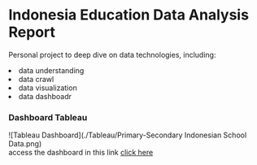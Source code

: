 # Indonesia Education Data Analysis Report
Personal project to deep dive on data technologies, including:
<li> data understanding
<li> data crawl
<li> data visualization
<li> data dashboadr

### Dashboard Tableau
![Tableau Dashboard](./Tableau/Primary-Secondary Indonesian School Data.png) </br>
access the dashboard in this link [click here](https://public.tableau.com/views/Data-SD-SMP-SMA-Indonesia/Primary-SecondaryIndonesianSchoolData?:language=en-US&:sid=&:redirect=auth&:display_count=n&:origin=viz_share_link)